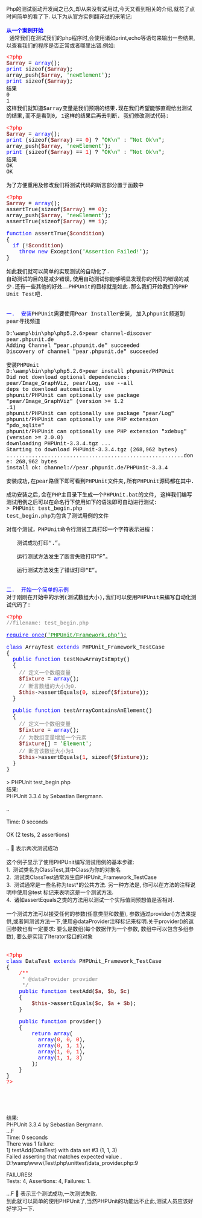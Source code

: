 <!--
author: admin
date: 2008-10-14
title: PHPUnit简单入门 
tags: phpunit,ttd,单元测试
category: PHP基础应用,暂未分类
status: publish
summary: Php的测试驱动开发闻之已久,却从来没有试用过,今天又看到相关的介绍,就花了点时间简单的看了下. 以下为从官方实例翻译过的来笔记:从一个案例开始&nbsp;&nbsp;通常我们在测试我们的php程序时,会使用诸如print,echo等语句来输出一些结果,以查看我们的程序是否正常或
-->

<p>Php的测试驱动开发闻之已久,却从来没有试用过,今天又看到相关的介绍,就花了点时间简单的看了下. 以下为从官方实例翻译过的来笔记:<br />
<br />
<span style="color: #0000ff"><strong>从一个案例开始</strong></span><br />
&nbsp;&nbsp;通常我们在测试我们的php程序时,会使用诸如print,echo等语句来输出一些结果,以查看我们的程序是否正常或者哪里出错.例如:</p>
<div class="Section0" style="layout-grid:  15.6pt none">
<p class="p0" style="margin-top: 0pt; margin-bottom: 0pt"><span style="font-family: 'Courier New'; color: rgb(255,0,0); font-size: 10.5pt; mso-spacerun: 'yes'">&lt;?php</span><span style="font-family: 'Courier New'; color: rgb(0,0,0); font-size: 10.5pt; mso-spacerun: 'yes'">&nbsp;&nbsp;&nbsp;</span><span style="font-family: 'Courier New'; font-size: 10.5pt; mso-spacerun: 'yes'"><o:p></o:p></span></p>
<p class="p0" style="margin-top: 0pt; margin-bottom: 0pt"><span style="font-family: 'Courier New'; color: rgb(102,0,0); font-size: 10.5pt; mso-spacerun: 'yes'">$array&nbsp;</span><span style="font-family: 'Courier New'; color: rgb(0,0,0); font-size: 10.5pt; mso-spacerun: 'yes'">=&nbsp;</span><span style="font-family: 'Courier New'; color: rgb(0,0,255); font-size: 10.5pt; mso-spacerun: 'yes'">array</span><span style="font-family: 'Courier New'; color: rgb(0,0,0); font-size: 10.5pt; mso-spacerun: 'yes'">();&nbsp;&nbsp;&nbsp;</span><span style="font-family: 'Courier New'; font-size: 10.5pt; mso-spacerun: 'yes'"><o:p></o:p></span></p>
<p class="p0" style="margin-top: 0pt; margin-bottom: 0pt"><span style="font-family: 'Courier New'; color: rgb(0,0,255); font-size: 10.5pt; mso-spacerun: 'yes'">print&nbsp;</span><span style="font-family: 'Courier New'; color: rgb(0,0,0); font-size: 10.5pt; mso-spacerun: 'yes'">sizeof(</span><span style="font-family: 'Courier New'; color: rgb(102,0,0); font-size: 10.5pt; mso-spacerun: 'yes'">$array</span><span style="font-family: 'Courier New'; color: rgb(0,0,0); font-size: 10.5pt; mso-spacerun: 'yes'">);&nbsp;&nbsp;&nbsp;</span><span style="font-family: 'Courier New'; font-size: 10.5pt; mso-spacerun: 'yes'"><o:p></o:p></span></p>
<p class="p0" style="margin-top: 0pt; margin-bottom: 0pt"><span style="font-family: 'Courier New'; color: rgb(0,0,0); font-size: 10.5pt; mso-spacerun: 'yes'">array_push(</span><span style="font-family: 'Courier New'; color: rgb(102,0,0); font-size: 10.5pt; mso-spacerun: 'yes'">$array</span><span style="font-family: 'Courier New'; color: rgb(0,0,0); font-size: 10.5pt; mso-spacerun: 'yes'">,&nbsp;</span><span style="font-family: 'Courier New'; color: rgb(0,130,0); font-size: 10.5pt; mso-spacerun: 'yes'">'newElement'</span><span style="font-family: 'Courier New'; color: rgb(0,0,0); font-size: 10.5pt; mso-spacerun: 'yes'">);&nbsp;&nbsp;&nbsp;</span><span style="font-family: 'Courier New'; font-size: 10.5pt; mso-spacerun: 'yes'"><o:p></o:p></span></p>
<p class="p0" style="margin-top: 0pt; margin-bottom: 0pt"><span style="font-family: 'Courier New'; color: rgb(0,0,255); font-size: 10.5pt; mso-spacerun: 'yes'">print&nbsp;</span><span style="font-family: 'Courier New'; color: rgb(0,0,0); font-size: 10.5pt; mso-spacerun: 'yes'">sizeof(</span><span style="font-family: 'Courier New'; color: rgb(102,0,0); font-size: 10.5pt; mso-spacerun: 'yes'">$array</span><span style="font-family: 'Courier New'; color: rgb(0,0,0); font-size: 10.5pt; mso-spacerun: 'yes'">);&nbsp;&nbsp;</span></p>
<p class="p0" style="margin-top: 0pt; margin-bottom: 0pt"><span style="font-family: 'Courier New'; color: rgb(0,0,0); font-size: 10.5pt; mso-spacerun: 'yes'">结果<br />
0<br />
1<br />
这样我们就知道$array变量是我们预期的结果.现在我们希望能够直观给出测试的结果,而不是看到0, 1这样的结果后再去判断. 我们修改测试代码:<br />
<br />
</span></p>
<p class="p0" style="margin-top: 0pt; margin-bottom: 0pt"><span style="font-family: 'Courier New'; color: rgb(0,0,0); font-size: 10.5pt; mso-spacerun: 'yes'"><o:p></o:p></span></p>
<p class="p0" style="margin-top: 0pt; margin-bottom: 0pt"><span style="font-family: 'Courier New'; color: rgb(255,0,0); font-size: 10.5pt; mso-spacerun: 'yes'">&lt;?php</span><span style="font-family: 'Courier New'; color: rgb(0,0,0); font-size: 10.5pt; mso-spacerun: 'yes'">&nbsp;&nbsp;&nbsp;</span><span style="font-family: 'Courier New'; font-size: 10.5pt; mso-spacerun: 'yes'"><o:p></o:p></span></p>
<p class="p0" style="margin-top: 0pt; margin-bottom: 0pt"><span style="font-family: 'Courier New'; color: rgb(102,0,0); font-size: 10.5pt; mso-spacerun: 'yes'">$array&nbsp;</span><span style="font-family: 'Courier New'; color: rgb(0,0,0); font-size: 10.5pt; mso-spacerun: 'yes'">=&nbsp;</span><span style="font-family: 'Courier New'; color: rgb(0,0,255); font-size: 10.5pt; mso-spacerun: 'yes'">array</span><span style="font-family: 'Courier New'; color: rgb(0,0,0); font-size: 10.5pt; mso-spacerun: 'yes'">();&nbsp;&nbsp;&nbsp;</span><span style="font-family: 'Courier New'; font-size: 10.5pt; mso-spacerun: 'yes'"><o:p></o:p></span></p>
<p class="p0" style="margin-top: 0pt; margin-bottom: 0pt"><span style="font-family: 'Courier New'; color: rgb(0,0,255); font-size: 10.5pt; mso-spacerun: 'yes'">print&nbsp;</span><span style="font-family: 'Courier New'; color: rgb(0,0,0); font-size: 10.5pt; mso-spacerun: 'yes'">(sizeof(</span><span style="font-family: 'Courier New'; color: rgb(102,0,0); font-size: 10.5pt; mso-spacerun: 'yes'">$array</span><span style="font-family: 'Courier New'; color: rgb(0,0,0); font-size: 10.5pt; mso-spacerun: 'yes'">)&nbsp;==&nbsp;</span><span style="font-family: 'Courier New'; color: rgb(255,0,0); font-size: 10.5pt; mso-spacerun: 'yes'">0</span><span style="font-family: 'Courier New'; color: rgb(0,0,0); font-size: 10.5pt; mso-spacerun: 'yes'">)&nbsp;?&nbsp;</span><span style="font-family: 'Courier New'; color: rgb(0,130,0); font-size: 10.5pt; mso-spacerun: 'yes'">&quot;OK\n&quot;&nbsp;</span><span style="font-family: 'Courier New'; color: rgb(0,0,0); font-size: 10.5pt; mso-spacerun: 'yes'">:&nbsp;</span><span style="font-family: 'Courier New'; color: rgb(0,130,0); font-size: 10.5pt; mso-spacerun: 'yes'">&quot;Not&nbsp;Ok\n&quot;</span><span style="font-family: 'Courier New'; color: rgb(0,0,0); font-size: 10.5pt; mso-spacerun: 'yes'">;&nbsp;&nbsp;&nbsp;</span><span style="font-family: 'Courier New'; font-size: 10.5pt; mso-spacerun: 'yes'"><o:p></o:p></span></p>
<p class="p0" style="margin-top: 0pt; margin-bottom: 0pt"><span style="font-family: 'Courier New'; color: rgb(0,0,0); font-size: 10.5pt; mso-spacerun: 'yes'">array_push(</span><span style="font-family: 'Courier New'; color: rgb(102,0,0); font-size: 10.5pt; mso-spacerun: 'yes'">$array</span><span style="font-family: 'Courier New'; color: rgb(0,0,0); font-size: 10.5pt; mso-spacerun: 'yes'">,&nbsp;</span><span style="font-family: 'Courier New'; color: rgb(0,130,0); font-size: 10.5pt; mso-spacerun: 'yes'">'newElement'</span><span style="font-family: 'Courier New'; color: rgb(0,0,0); font-size: 10.5pt; mso-spacerun: 'yes'">);&nbsp;&nbsp;&nbsp;</span><span style="font-family: 'Courier New'; font-size: 10.5pt; mso-spacerun: 'yes'"><o:p></o:p></span></p>
<p class="p0" style="margin-top: 0pt; margin-bottom: 0pt"><span style="font-family: 'Courier New'; color: rgb(0,0,255); font-size: 10.5pt; mso-spacerun: 'yes'">print&nbsp;</span><span style="font-family: 'Courier New'; color: rgb(0,0,0); font-size: 10.5pt; mso-spacerun: 'yes'">(sizeof(</span><span style="font-family: 'Courier New'; color: rgb(102,0,0); font-size: 10.5pt; mso-spacerun: 'yes'">$array</span><span style="font-family: 'Courier New'; color: rgb(0,0,0); font-size: 10.5pt; mso-spacerun: 'yes'">)&nbsp;==&nbsp;</span><span style="font-family: 'Courier New'; color: rgb(255,0,0); font-size: 10.5pt; mso-spacerun: 'yes'">1</span><span style="font-family: 'Courier New'; color: rgb(0,0,0); font-size: 10.5pt; mso-spacerun: 'yes'">)&nbsp;?&nbsp;</span><span style="font-family: 'Courier New'; color: rgb(0,130,0); font-size: 10.5pt; mso-spacerun: 'yes'">&quot;OK\n&quot;&nbsp;</span><span style="font-family: 'Courier New'; color: rgb(0,0,0); font-size: 10.5pt; mso-spacerun: 'yes'">:&nbsp;</span><span style="font-family: 'Courier New'; color: rgb(0,130,0); font-size: 10.5pt; mso-spacerun: 'yes'">&quot;Not&nbsp;Ok\n&quot;</span><span style="font-family: 'Courier New'; color: rgb(0,0,0); font-size: 10.5pt; mso-spacerun: 'yes'">;&nbsp;</span></p>
<p class="p0" style="margin-top: 0pt; margin-bottom: 0pt"><span style="font-family: 'Courier New'; color: rgb(0,0,0); font-size: 10.5pt; mso-spacerun: 'yes'">结果<br />
OK<br />
OK<br />
<br />
为了方便重用及修改我们将测试代码的断言部分置于函数中<br />
<br />
</span></p>
<p class="p0" style="margin-top: 0pt; margin-bottom: 0pt"><span style="font-family: 'Courier New'; color: rgb(0,0,0); font-size: 10.5pt; mso-spacerun: 'yes'"><o:p></o:p></span></p>
<p class="p0" style="margin-top: 0pt; margin-bottom: 0pt"><span style="font-family: 'Courier New'; color: rgb(255,0,0); font-size: 10.5pt; mso-spacerun: 'yes'">&lt;?php</span><span style="font-family: 'Courier New'; color: rgb(0,0,0); font-size: 10.5pt; mso-spacerun: 'yes'">&nbsp;&nbsp;&nbsp;</span><span style="font-family: 'Courier New'; font-size: 10.5pt; mso-spacerun: 'yes'"><o:p></o:p></span></p>
<p class="p0" style="margin-top: 0pt; margin-bottom: 0pt"><span style="font-family: 'Courier New'; color: rgb(102,0,0); font-size: 10.5pt; mso-spacerun: 'yes'">$array&nbsp;</span><span style="font-family: 'Courier New'; color: rgb(0,0,0); font-size: 10.5pt; mso-spacerun: 'yes'">=&nbsp;</span><span style="font-family: 'Courier New'; color: rgb(0,0,255); font-size: 10.5pt; mso-spacerun: 'yes'">array</span><span style="font-family: 'Courier New'; color: rgb(0,0,0); font-size: 10.5pt; mso-spacerun: 'yes'">();&nbsp;&nbsp;&nbsp;</span><span style="font-family: 'Courier New'; font-size: 10.5pt; mso-spacerun: 'yes'"><o:p></o:p></span></p>
<p class="p0" style="margin-top: 0pt; margin-bottom: 0pt"><span style="font-family: 'Courier New'; color: rgb(0,0,0); font-size: 10.5pt; mso-spacerun: 'yes'">assertTrue(sizeof(</span><span style="font-family: 'Courier New'; color: rgb(102,0,0); font-size: 10.5pt; mso-spacerun: 'yes'">$array</span><span style="font-family: 'Courier New'; color: rgb(0,0,0); font-size: 10.5pt; mso-spacerun: 'yes'">)&nbsp;==&nbsp;</span><span style="font-family: 'Courier New'; color: rgb(255,0,0); font-size: 10.5pt; mso-spacerun: 'yes'">0</span><span style="font-family: 'Courier New'; color: rgb(0,0,0); font-size: 10.5pt; mso-spacerun: 'yes'">);&nbsp;&nbsp;&nbsp;</span><span style="font-family: 'Courier New'; font-size: 10.5pt; mso-spacerun: 'yes'"><o:p></o:p></span></p>
<p class="p0" style="margin-top: 0pt; margin-bottom: 0pt"><span style="font-family: 'Courier New'; color: rgb(0,0,0); font-size: 10.5pt; mso-spacerun: 'yes'">array_push(</span><span style="font-family: 'Courier New'; color: rgb(102,0,0); font-size: 10.5pt; mso-spacerun: 'yes'">$array</span><span style="font-family: 'Courier New'; color: rgb(0,0,0); font-size: 10.5pt; mso-spacerun: 'yes'">,&nbsp;</span><span style="font-family: 'Courier New'; color: rgb(0,130,0); font-size: 10.5pt; mso-spacerun: 'yes'">'newElement'</span><span style="font-family: 'Courier New'; color: rgb(0,0,0); font-size: 10.5pt; mso-spacerun: 'yes'">);&nbsp;&nbsp;&nbsp;</span><span style="font-family: 'Courier New'; font-size: 10.5pt; mso-spacerun: 'yes'"><o:p></o:p></span></p>
<p class="p0" style="margin-top: 0pt; margin-bottom: 0pt"><span style="font-family: 'Courier New'; color: rgb(0,0,0); font-size: 10.5pt; mso-spacerun: 'yes'">assertTrue(sizeof(</span><span style="font-family: 'Courier New'; color: rgb(102,0,0); font-size: 10.5pt; mso-spacerun: 'yes'">$array</span><span style="font-family: 'Courier New'; color: rgb(0,0,0); font-size: 10.5pt; mso-spacerun: 'yes'">)&nbsp;==&nbsp;</span><span style="font-family: 'Courier New'; color: rgb(255,0,0); font-size: 10.5pt; mso-spacerun: 'yes'">1</span><span style="font-family: 'Courier New'; color: rgb(0,0,0); font-size: 10.5pt; mso-spacerun: 'yes'">);&nbsp;&nbsp;&nbsp;</span><span style="font-family: 'Courier New'; font-size: 10.5pt; mso-spacerun: 'yes'"><o:p></o:p></span></p>
<p class="p0" style="margin-top: 0pt; margin-bottom: 0pt"><span style="font-family: 'Courier New'; color: rgb(0,0,0); font-size: 10.5pt; mso-spacerun: 'yes'">&nbsp;&nbsp;</span><span style="font-family: 'Courier New'; font-size: 10.5pt; mso-spacerun: 'yes'"><o:p></o:p></span></p>
<p class="p0" style="margin-top: 0pt; margin-bottom: 0pt"><span style="font-family: 'Courier New'; color: rgb(0,0,255); font-size: 10.5pt; mso-spacerun: 'yes'">function&nbsp;</span><span style="font-family: 'Courier New'; color: rgb(0,0,0); font-size: 10.5pt; mso-spacerun: 'yes'">assertTrue(</span><span style="font-family: 'Courier New'; color: rgb(102,0,0); font-size: 10.5pt; mso-spacerun: 'yes'">$condition</span><span style="font-family: 'Courier New'; color: rgb(0,0,0); font-size: 10.5pt; mso-spacerun: 'yes'">)&nbsp;&nbsp;&nbsp;</span><span style="font-family: 'Courier New'; font-size: 10.5pt; mso-spacerun: 'yes'"><o:p></o:p></span></p>
<p class="p0" style="margin-top: 0pt; margin-bottom: 0pt"><span style="font-family: 'Courier New'; color: rgb(0,0,0); font-size: 10.5pt; mso-spacerun: 'yes'">{&nbsp;&nbsp;&nbsp;</span><span style="font-family: 'Courier New'; font-size: 10.5pt; mso-spacerun: 'yes'"><o:p></o:p></span></p>
<p class="p0" style="margin-top: 0pt; margin-bottom: 0pt"><span style="font-family: 'Courier New'; color: rgb(0,0,0); font-size: 10.5pt; mso-spacerun: 'yes'">&nbsp;&nbsp;</span><span style="font-family: 'Courier New'; color: rgb(0,0,255); font-size: 10.5pt; mso-spacerun: 'yes'">if&nbsp;</span><span style="font-family: 'Courier New'; color: rgb(0,0,0); font-size: 10.5pt; mso-spacerun: 'yes'">(!</span><span style="font-family: 'Courier New'; color: rgb(102,0,0); font-size: 10.5pt; mso-spacerun: 'yes'">$condition</span><span style="font-family: 'Courier New'; color: rgb(0,0,0); font-size: 10.5pt; mso-spacerun: 'yes'">)&nbsp;&nbsp;&nbsp;</span><span style="font-family: 'Courier New'; font-size: 10.5pt; mso-spacerun: 'yes'"><o:p></o:p></span></p>
<p class="p0" style="margin-top: 0pt; margin-bottom: 0pt"><span style="font-family: 'Courier New'; color: rgb(0,0,0); font-size: 10.5pt; mso-spacerun: 'yes'">&nbsp;&nbsp;&nbsp;&nbsp;</span><span style="font-family: 'Courier New'; color: rgb(0,0,255); font-size: 10.5pt; mso-spacerun: 'yes'">throw&nbsp;new&nbsp;</span><span style="font-family: 'Courier New'; color: rgb(0,0,0); font-size: 10.5pt; mso-spacerun: 'yes'">Exception(</span><span style="font-family: 'Courier New'; color: rgb(0,130,0); font-size: 10.5pt; mso-spacerun: 'yes'">'Assertion&nbsp;Failed!'</span><span style="font-family: 'Courier New'; color: rgb(0,0,0); font-size: 10.5pt; mso-spacerun: 'yes'">);&nbsp;&nbsp;&nbsp;</span><span style="font-family: 'Courier New'; font-size: 10.5pt; mso-spacerun: 'yes'"><o:p></o:p></span></p>
<p class="p0" style="margin-top: 0pt; margin-bottom: 0pt"><span style="font-family: 'Courier New'; color: rgb(0,0,0); font-size: 10.5pt; mso-spacerun: 'yes'">}&nbsp;&nbsp;</span></p>
<p class="p0" style="margin-top: 0pt; margin-bottom: 0pt">&nbsp;</p>
<p class="p0" style="margin-top: 0pt; margin-bottom: 0pt"><span style="font-family: 'Courier New'; color: rgb(0,0,0); font-size: 10.5pt; mso-spacerun: 'yes'">如此我们就可以简单的实现测试的自动化了.<br />
自动测试的目的是减少错误,使用自动测试你能够明显发现你的代码的错误的减少.还有一些其他的好处&hellip;&hellip;PHPUnit的目标就是如此.那么我们开始我们的PHP Unit Test吧.<br />
<br />
<br />
<span style="color: #0000ff">一.&nbsp;&nbsp;安装</span>PHPUnit需要使用Pear Installer安装, 加入phpunit频道到pear寻找频道<br />
<br />
D:\wamp\bin\php\php5.2.6&gt;pear channel-discover pear.phpunit.de<br />
Adding Channel &quot;pear.phpunit.de&quot; succeeded<br />
Discovery of channel &quot;pear.phpunit.de&quot; succeeded<br />
<br />
安装PHPUnit<br />
D:\wamp\bin\php\php5.2.6&gt;pear install phpunit/PHPUnit<br />
Did not download optional dependencies: pear/Image_GraphViz, pear/Log, use --all<br />
deps to download automatically<br />
phpunit/PHPUnit can optionally use package &quot;pear/Image_GraphViz&quot; (version &gt;= 1.2<br />
.1)<br />
phpunit/PHPUnit can optionally use package &quot;pear/Log&quot;<br />
phpunit/PHPUnit can optionally use PHP extension &quot;pdo_sqlite&quot;<br />
phpunit/PHPUnit can optionally use PHP extension &quot;xdebug&quot; (version &gt;= 2.0.0)<br />
downloading PHPUnit-3.3.4.tgz ...<br />
Starting to download PHPUnit-3.3.4.tgz (268,962 bytes)<br />
........................................................done: 268,962 bytes<br />
install ok: channel://pear.phpunit.de/PHPUnit-3.3.4<br />
<br />
安装成功,在pear路径下即可看到PHPUnit文件夹,所有PHPUnit源码都在其中.<br />
<br />
成功安装之后,会在PHP主目录下生成一个PHPUnit.bat的文件, 这样我们编写测试用例之后可以在命名行下使用如下的语法即可自动进行测试:<br />
&gt; PHPUnit test_begin.php<br />
test_begin.php为包含了测试用例的文件<br />
<br />
对每个测试，PHPUnit命令行测试工具打印一个字符表示进程：<br />
<br />
　　测试成功打印&ldquo;.&rdquo;。<br />
<br />
　　运行测试方法发生了断言失败打印&ldquo;F&rdquo;。<br />
<br />
　　运行测试方法发生了错误打印&ldquo;E&rdquo;。<br />
<br />
<br />
<span style="color: #0000ff">二.&nbsp;&nbsp;开始一个简单的示例</span><br />
对于刚刚在开始中的示例(测试数组大小),我们可以使用PHPUnit来编写自动化测试代码了:<br />
<br />
</span></p>
<p class="p0" style="margin-top: 0pt; margin-bottom: 0pt"><span style="font-family: 'Courier New'; color: rgb(0,0,0); font-size: 10.5pt; mso-spacerun: 'yes'"><o:p></o:p></span></p>
<p class="p0" style="margin-top: 0pt; margin-bottom: 0pt"><span style="font-family: 'Courier New'; color: rgb(255,0,0); font-size: 10.5pt; mso-spacerun: 'yes'">&lt;?php</span><span style="font-family: 'Courier New'; color: rgb(0,0,0); font-size: 10.5pt; mso-spacerun: 'yes'">&nbsp;&nbsp;&nbsp;</span><span style="font-family: 'Courier New'; font-size: 10.5pt; mso-spacerun: 'yes'"><o:p></o:p></span></p>
<p class="p0" style="margin-top: 0pt; margin-bottom: 0pt"><span style="font-family: 'Courier New'; color: rgb(128,128,128); font-size: 10.5pt; mso-spacerun: 'yes'">//filename:&nbsp;test_begin.php&nbsp;&nbsp;&nbsp;</span><span style="font-family: 'Courier New'; font-size: 10.5pt; mso-spacerun: 'yes'"><o:p></o:p></span></p>
<p class="p0" style="margin-top: 0pt; margin-bottom: 0pt"><span style="font-family: 'Courier New'; color: rgb(0,0,0); font-size: 10.5pt; mso-spacerun: 'yes'">&nbsp;&nbsp;</span><span style="font-family: 'Courier New'; font-size: 10.5pt; mso-spacerun: 'yes'"><o:p></o:p></span></p>
<p class="p0" style="margin-top: 0pt; margin-bottom: 0pt"><span style="font-family: 'Courier New'; color: rgb(0,0,255); font-size: 10.5pt; text-decoration: underline; mso-spacerun: 'yes'">require_once</span><span style="font-family: 'Courier New'; color: rgb(0,0,0); font-size: 10.5pt; text-decoration: underline; mso-spacerun: 'yes'">(</span><span style="font-family: 'Courier New'; color: rgb(0,130,0); font-size: 10.5pt; text-decoration: underline; mso-spacerun: 'yes'">'PHPUnit/Framework.php'</span><span style="font-family: 'Courier New'; color: rgb(0,0,0); font-size: 10.5pt; text-decoration: underline; mso-spacerun: 'yes'">);</span><span style="font-family: 'Courier New'; color: rgb(0,0,0); font-size: 10.5pt; mso-spacerun: 'yes'">&nbsp;&nbsp;&nbsp;</span><span style="font-family: 'Courier New'; font-size: 10.5pt; mso-spacerun: 'yes'"><o:p></o:p></span></p>
<p class="p0" style="margin-top: 0pt; margin-bottom: 0pt"><span style="font-family: 'Courier New'; color: rgb(0,0,0); font-size: 10.5pt; mso-spacerun: 'yes'">&nbsp;&nbsp;</span><span style="font-family: 'Courier New'; font-size: 10.5pt; mso-spacerun: 'yes'"><o:p></o:p></span></p>
<p class="p0" style="margin-top: 0pt; margin-bottom: 0pt"><span style="font-family: 'Courier New'; color: rgb(0,0,255); font-size: 10.5pt; mso-spacerun: 'yes'">class&nbsp;</span><span style="font-family: 'Courier New'; color: rgb(0,0,0); font-size: 10.5pt; mso-spacerun: 'yes'">ArrayTest&nbsp;</span><span style="font-family: 'Courier New'; color: rgb(0,0,255); font-size: 10.5pt; mso-spacerun: 'yes'">extends&nbsp;</span><span style="font-family: 'Courier New'; color: rgb(0,0,0); font-size: 10.5pt; mso-spacerun: 'yes'">PHPUnit_Framework_TestCase&nbsp;&nbsp;&nbsp;</span><span style="font-family: 'Courier New'; font-size: 10.5pt; mso-spacerun: 'yes'"><o:p></o:p></span></p>
<p class="p0" style="margin-top: 0pt; margin-bottom: 0pt"><span style="font-family: 'Courier New'; color: rgb(0,0,0); font-size: 10.5pt; mso-spacerun: 'yes'">{&nbsp;&nbsp;&nbsp;&nbsp;&nbsp;&nbsp;&nbsp;</span><span style="font-family: 'Courier New'; font-size: 10.5pt; mso-spacerun: 'yes'"><o:p></o:p></span></p>
<p class="p0" style="margin-top: 0pt; margin-bottom: 0pt"><span style="font-family: 'Courier New'; color: rgb(0,0,0); font-size: 10.5pt; mso-spacerun: 'yes'">&nbsp;&nbsp;</span><span style="font-family: 'Courier New'; color: rgb(0,0,255); font-size: 10.5pt; mso-spacerun: 'yes'">public&nbsp;function&nbsp;</span><span style="font-family: 'Courier New'; color: rgb(0,0,0); font-size: 10.5pt; mso-spacerun: 'yes'">testNewArrayIsEmpty()&nbsp;&nbsp;&nbsp;&nbsp;&nbsp;&nbsp;&nbsp;</span><span style="font-family: 'Courier New'; font-size: 10.5pt; mso-spacerun: 'yes'"><o:p></o:p></span></p>
<p class="p0" style="margin-top: 0pt; margin-bottom: 0pt"><span style="font-family: 'Courier New'; color: rgb(0,0,0); font-size: 10.5pt; mso-spacerun: 'yes'">&nbsp;&nbsp;{&nbsp;&nbsp;&nbsp;&nbsp;&nbsp;&nbsp;&nbsp;&nbsp;&nbsp;&nbsp;&nbsp;</span><span style="font-family: 'Courier New'; font-size: 10.5pt; mso-spacerun: 'yes'"><o:p></o:p></span></p>
<p class="p0" style="margin-top: 0pt; margin-bottom: 0pt"><span style="font-family: 'Courier New'; color: rgb(0,0,0); font-size: 10.5pt; mso-spacerun: 'yes'">&nbsp;&nbsp;&nbsp;&nbsp;</span><span style="font-family: 'Courier New'; color: rgb(128,128,128); font-size: 10.5pt; mso-spacerun: 'yes'">//&nbsp;定义一个数组变量&nbsp;&nbsp;&nbsp;&nbsp;&nbsp;&nbsp;&nbsp;&nbsp;&nbsp;&nbsp;&nbsp;</span><span style="font-family: 'Courier New'; font-size: 10.5pt; mso-spacerun: 'yes'"><o:p></o:p></span></p>
<p class="p0" style="margin-top: 0pt; margin-bottom: 0pt"><span style="font-family: 'Courier New'; color: rgb(0,0,0); font-size: 10.5pt; mso-spacerun: 'yes'">&nbsp;&nbsp;&nbsp;&nbsp;</span><span style="font-family: 'Courier New'; color: rgb(102,0,0); font-size: 10.5pt; mso-spacerun: 'yes'">$fixture&nbsp;</span><span style="font-family: 'Courier New'; color: rgb(0,0,0); font-size: 10.5pt; mso-spacerun: 'yes'">=&nbsp;</span><span style="font-family: 'Courier New'; color: rgb(0,0,255); font-size: 10.5pt; mso-spacerun: 'yes'">array</span><span style="font-family: 'Courier New'; color: rgb(0,0,0); font-size: 10.5pt; mso-spacerun: 'yes'">();&nbsp;&nbsp;&nbsp;&nbsp;&nbsp;&nbsp;&nbsp;&nbsp;&nbsp;&nbsp;&nbsp;&nbsp;</span><span style="font-family: 'Courier New'; font-size: 10.5pt; mso-spacerun: 'yes'"><o:p></o:p></span></p>
<p class="p0" style="margin-top: 0pt; margin-bottom: 0pt"><span style="font-family: 'Courier New'; color: rgb(0,0,0); font-size: 10.5pt; mso-spacerun: 'yes'">&nbsp;&nbsp;&nbsp;&nbsp;</span><span style="font-family: 'Courier New'; color: rgb(128,128,128); font-size: 10.5pt; mso-spacerun: 'yes'">//&nbsp;断言数组的大小为0.&nbsp;&nbsp;&nbsp;&nbsp;&nbsp;&nbsp;&nbsp;&nbsp;&nbsp;&nbsp;&nbsp;</span><span style="font-family: 'Courier New'; font-size: 10.5pt; mso-spacerun: 'yes'"><o:p></o:p></span></p>
<p class="p0" style="margin-top: 0pt; margin-bottom: 0pt"><span style="font-family: 'Courier New'; color: rgb(0,0,0); font-size: 10.5pt; mso-spacerun: 'yes'">&nbsp;&nbsp;&nbsp;&nbsp;</span><span style="font-family: 'Courier New'; color: rgb(102,0,0); font-size: 10.5pt; mso-spacerun: 'yes'">$this</span><span style="font-family: 'Courier New'; color: rgb(0,0,0); font-size: 10.5pt; mso-spacerun: 'yes'">-&gt;assertEquals(</span><span style="font-family: 'Courier New'; color: rgb(255,0,0); font-size: 10.5pt; mso-spacerun: 'yes'">0</span><span style="font-family: 'Courier New'; color: rgb(0,0,0); font-size: 10.5pt; mso-spacerun: 'yes'">,&nbsp;sizeof(</span><span style="font-family: 'Courier New'; color: rgb(102,0,0); font-size: 10.5pt; mso-spacerun: 'yes'">$fixture</span><span style="font-family: 'Courier New'; color: rgb(0,0,0); font-size: 10.5pt; mso-spacerun: 'yes'">));&nbsp;&nbsp;&nbsp;&nbsp;&nbsp;&nbsp;&nbsp;</span><span style="font-family: 'Courier New'; font-size: 10.5pt; mso-spacerun: 'yes'"><o:p></o:p></span></p>
<p class="p0" style="margin-top: 0pt; margin-bottom: 0pt"><span style="font-family: 'Courier New'; color: rgb(0,0,0); font-size: 10.5pt; mso-spacerun: 'yes'">&nbsp;&nbsp;}&nbsp;&nbsp;&nbsp;&nbsp;&nbsp;&nbsp;&nbsp;&nbsp;</span><span style="font-family: 'Courier New'; font-size: 10.5pt; mso-spacerun: 'yes'"><o:p></o:p></span></p>
<p class="p0" style="margin-top: 0pt; margin-bottom: 0pt"><span style="font-family: 'Courier New'; color: rgb(0,0,0); font-size: 10.5pt; mso-spacerun: 'yes'">&nbsp;&nbsp;&nbsp;&nbsp;&nbsp;</span><span style="font-family: 'Courier New'; font-size: 10.5pt; mso-spacerun: 'yes'"><o:p></o:p></span></p>
<p class="p0" style="margin-top: 0pt; margin-bottom: 0pt"><span style="font-family: 'Courier New'; color: rgb(0,0,0); font-size: 10.5pt; mso-spacerun: 'yes'">&nbsp;&nbsp;</span><span style="font-family: 'Courier New'; color: rgb(0,0,255); font-size: 10.5pt; mso-spacerun: 'yes'">public&nbsp;function&nbsp;</span><span style="font-family: 'Courier New'; color: rgb(0,0,0); font-size: 10.5pt; mso-spacerun: 'yes'">testArrayContainsAnElement()&nbsp;&nbsp;&nbsp;&nbsp;&nbsp;&nbsp;&nbsp;</span><span style="font-family: 'Courier New'; font-size: 10.5pt; mso-spacerun: 'yes'"><o:p></o:p></span></p>
<p class="p0" style="margin-top: 0pt; margin-bottom: 0pt"><span style="font-family: 'Courier New'; color: rgb(0,0,0); font-size: 10.5pt; mso-spacerun: 'yes'">&nbsp;&nbsp;{&nbsp;&nbsp;&nbsp;&nbsp;&nbsp;&nbsp;&nbsp;&nbsp;&nbsp;&nbsp;&nbsp;</span><span style="font-family: 'Courier New'; font-size: 10.5pt; mso-spacerun: 'yes'"><o:p></o:p></span></p>
<p class="p0" style="margin-top: 0pt; margin-bottom: 0pt"><span style="font-family: 'Courier New'; color: rgb(0,0,0); font-size: 10.5pt; mso-spacerun: 'yes'">&nbsp;&nbsp;&nbsp;&nbsp;</span><span style="font-family: 'Courier New'; color: rgb(128,128,128); font-size: 10.5pt; mso-spacerun: 'yes'">//&nbsp;定义一个数组变量&nbsp;&nbsp;&nbsp;&nbsp;&nbsp;&nbsp;&nbsp;&nbsp;&nbsp;&nbsp;&nbsp;</span><span style="font-family: 'Courier New'; font-size: 10.5pt; mso-spacerun: 'yes'"><o:p></o:p></span></p>
<p class="p0" style="margin-top: 0pt; margin-bottom: 0pt"><span style="font-family: 'Courier New'; color: rgb(0,0,0); font-size: 10.5pt; mso-spacerun: 'yes'">&nbsp;&nbsp;&nbsp;&nbsp;</span><span style="font-family: 'Courier New'; color: rgb(102,0,0); font-size: 10.5pt; mso-spacerun: 'yes'">$fixture&nbsp;</span><span style="font-family: 'Courier New'; color: rgb(0,0,0); font-size: 10.5pt; mso-spacerun: 'yes'">=&nbsp;</span><span style="font-family: 'Courier New'; color: rgb(0,0,255); font-size: 10.5pt; mso-spacerun: 'yes'">array</span><span style="font-family: 'Courier New'; color: rgb(0,0,0); font-size: 10.5pt; mso-spacerun: 'yes'">();&nbsp;&nbsp;&nbsp;&nbsp;&nbsp;&nbsp;&nbsp;&nbsp;&nbsp;&nbsp;&nbsp;&nbsp;</span><span style="font-family: 'Courier New'; font-size: 10.5pt; mso-spacerun: 'yes'"><o:p></o:p></span></p>
<p class="p0" style="margin-top: 0pt; margin-bottom: 0pt"><span style="font-family: 'Courier New'; color: rgb(0,0,0); font-size: 10.5pt; mso-spacerun: 'yes'">&nbsp;&nbsp;&nbsp;&nbsp;</span><span style="font-family: 'Courier New'; color: rgb(128,128,128); font-size: 10.5pt; mso-spacerun: 'yes'">//&nbsp;为数组变量增加一个元素&nbsp;&nbsp;&nbsp;&nbsp;&nbsp;&nbsp;&nbsp;&nbsp;&nbsp;&nbsp;&nbsp;</span><span style="font-family: 'Courier New'; font-size: 10.5pt; mso-spacerun: 'yes'"><o:p></o:p></span></p>
<p class="p0" style="margin-top: 0pt; margin-bottom: 0pt"><span style="font-family: 'Courier New'; color: rgb(0,0,0); font-size: 10.5pt; mso-spacerun: 'yes'">&nbsp;&nbsp;&nbsp;&nbsp;</span><span style="font-family: 'Courier New'; color: rgb(102,0,0); font-size: 10.5pt; mso-spacerun: 'yes'">$fixture</span><span style="font-family: 'Courier New'; color: rgb(0,0,0); font-size: 10.5pt; mso-spacerun: 'yes'">[]&nbsp;=&nbsp;</span><span style="font-family: 'Courier New'; color: rgb(0,130,0); font-size: 10.5pt; mso-spacerun: 'yes'">'Element'</span><span style="font-family: 'Courier New'; color: rgb(0,0,0); font-size: 10.5pt; mso-spacerun: 'yes'">;&nbsp;&nbsp;&nbsp;&nbsp;&nbsp;&nbsp;&nbsp;&nbsp;&nbsp;&nbsp;&nbsp;&nbsp;</span><span style="font-family: 'Courier New'; font-size: 10.5pt; mso-spacerun: 'yes'"><o:p></o:p></span></p>
<p class="p0" style="margin-top: 0pt; margin-bottom: 0pt"><span style="font-family: 'Courier New'; color: rgb(0,0,0); font-size: 10.5pt; mso-spacerun: 'yes'">&nbsp;&nbsp;&nbsp;&nbsp;</span><span style="font-family: 'Courier New'; color: rgb(128,128,128); font-size: 10.5pt; mso-spacerun: 'yes'">//&nbsp;断言该数组大小为1&nbsp;&nbsp;&nbsp;&nbsp;&nbsp;&nbsp;&nbsp;&nbsp;&nbsp;&nbsp;&nbsp;</span><span style="font-family: 'Courier New'; font-size: 10.5pt; mso-spacerun: 'yes'"><o:p></o:p></span></p>
<p class="p0" style="margin-top: 0pt; margin-bottom: 0pt"><span style="font-family: 'Courier New'; color: rgb(0,0,0); font-size: 10.5pt; mso-spacerun: 'yes'">&nbsp;&nbsp;&nbsp;&nbsp;</span><span style="font-family: 'Courier New'; color: rgb(102,0,0); font-size: 10.5pt; mso-spacerun: 'yes'">$this</span><span style="font-family: 'Courier New'; color: rgb(0,0,0); font-size: 10.5pt; mso-spacerun: 'yes'">-&gt;assertEquals(</span><span style="font-family: 'Courier New'; color: rgb(255,0,0); font-size: 10.5pt; mso-spacerun: 'yes'">1</span><span style="font-family: 'Courier New'; color: rgb(0,0,0); font-size: 10.5pt; mso-spacerun: 'yes'">,&nbsp;sizeof(</span><span style="font-family: 'Courier New'; color: rgb(102,0,0); font-size: 10.5pt; mso-spacerun: 'yes'">$fixture</span><span style="font-family: 'Courier New'; color: rgb(0,0,0); font-size: 10.5pt; mso-spacerun: 'yes'">));&nbsp;&nbsp;&nbsp;&nbsp;&nbsp;&nbsp;&nbsp;</span><span style="font-family: 'Courier New'; font-size: 10.5pt; mso-spacerun: 'yes'"><o:p></o:p></span></p>
<p class="p0" style="margin-top: 0pt; margin-bottom: 0pt"><span style="font-family: 'Courier New'; color: rgb(0,0,0); font-size: 10.5pt; mso-spacerun: 'yes'">&nbsp;&nbsp;}&nbsp;&nbsp;&nbsp;</span><span style="font-family: 'Courier New'; font-size: 10.5pt; mso-spacerun: 'yes'"><o:p></o:p></span></p>
<p class="p0" style="margin-top: 0pt; margin-bottom: 0pt"><span style="font-family: 'Courier New'; color: rgb(0,0,0); font-size: 10.5pt; mso-spacerun: 'yes'">}&nbsp;&nbsp;</span><span style="font-family: 'Courier New'; font-size: 10.5pt; mso-spacerun: 'yes'"><o:p></o:p></span></p>
<p class="p0" style="margin-top: 0pt; margin-bottom: 0pt"><span style="font-family: 'Courier New'; color: rgb(0,0,0); font-size: 10.5pt; mso-spacerun: 'yes'"><o:p></o:p></span></p>
<p class="p0" style="margin-top: 0pt; margin-bottom: 0pt">&nbsp;</p>
<p class="p0" style="margin-top: 0pt; margin-bottom: 0pt"><span style="font-family: 'Courier New'; font-size: 10.5pt; mso-spacerun: 'yes'"><o:p></o:p></span></p>
<p class="p0" style="margin-top: 0pt; margin-bottom: 0pt"><span style="font-family: 'Courier New'; color: rgb(0,0,0); font-size: 10.5pt; mso-spacerun: 'yes'"><o:p></o:p></span></p>
<!--EndFragment-->&gt; PHPUnit test_begin.php <br />
结果:<br />
PHPUnit 3.3.4 by Sebastian Bergmann.<br />
<br />
..<br />
<br />
Time: 0 seconds<br />
<br />
OK (2 tests, 2 assertions)<br />
<br />
..  表示两次测试成功<br />
<br />
这个例子显示了使用PHPUnit编写测试用例的基本步骤:<br />
1.&nbsp;&nbsp;测试类名为ClassTest,其中Class为你的对象名<br />
2.&nbsp;&nbsp;测试类ClassTest通常派生自PHPUnit_Framework_TestCase<br />
3.&nbsp;&nbsp;测试通常是一些名称为test*的公共方法. 另一种方法是, 你可以在方法的注释说明中使用@test 标记来表明这是一个测试方法.<br />
4.&nbsp;&nbsp;诸如assertEquals之类的方法用以测试一个实际值同预想值是否相对.<br />
<br />
一个测试方法可以接受任何的参数(任意类型和数量), 参数通过provider()方法来提供,或者同测试方法一下,使用@dataProvider注释标记来标明.关于provider()的返回参数也有一定要求: 要么是数组(每个数据作为一个参数, 数组中可以包含多组参数), 要么是实现了Iterator接口的对象<br />
<br />
<span style="font-family: 'Courier New'; color: rgb(255,0,0); font-size: 10.5pt; mso-spacerun: 'yes'">&nbsp;
<p class="p0" style="margin-top: 0pt; margin-bottom: 0pt"><span style="font-family: 'Courier New'; color: rgb(255,0,0); font-size: 10.5pt; mso-spacerun: 'yes'">&lt;?php</span><span style="font-family: 'Courier New'; color: rgb(0,0,0); font-size: 10.5pt; mso-spacerun: 'yes'">&nbsp;&nbsp;&nbsp;</span><span style="font-family: 'Courier New'; font-size: 10.5pt; mso-spacerun: 'yes'"><o:p></o:p></span></p>
<p class="p0" style="margin-top: 0pt; margin-bottom: 0pt"><span style="font-family: 'Courier New'; color: rgb(0,0,255); font-size: 10.5pt; mso-spacerun: 'yes'">class&nbsp;</span><span style="font-family: 'Courier New'; color: rgb(0,0,0); font-size: 10.5pt; mso-spacerun: 'yes'">DataTest&nbsp;</span><span style="font-family: 'Courier New'; color: rgb(0,0,255); font-size: 10.5pt; mso-spacerun: 'yes'">extends&nbsp;</span><span style="font-family: 'Courier New'; color: rgb(0,0,0); font-size: 10.5pt; mso-spacerun: 'yes'">PHPUnit_Framework_TestCase&nbsp;&nbsp;&nbsp;</span><span style="font-family: 'Courier New'; font-size: 10.5pt; mso-spacerun: 'yes'"><o:p></o:p></span></p>
<p class="p0" style="margin-top: 0pt; margin-bottom: 0pt"><span style="font-family: 'Courier New'; color: rgb(0,0,0); font-size: 10.5pt; mso-spacerun: 'yes'">{&nbsp;&nbsp;&nbsp;</span><span style="font-family: 'Courier New'; font-size: 10.5pt; mso-spacerun: 'yes'"><o:p></o:p></span></p>
<p class="p0" style="margin-top: 0pt; margin-bottom: 0pt"><span style="font-family: 'Courier New'; color: rgb(0,0,0); font-size: 10.5pt; mso-spacerun: 'yes'">&nbsp;&nbsp;&nbsp;&nbsp;</span><span style="font-family: 'Courier New'; font-size: 10.5pt; mso-spacerun: 'yes'">/**&nbsp;&nbsp;</span><span style="font-family: 'Courier New'; font-size: 10.5pt; mso-spacerun: 'yes'"><o:p></o:p></span></p>
<p class="p0" style="margin-top: 0pt; margin-bottom: 0pt"><span style="font-family: 'Courier New'; color: rgb(128,128,128); font-size: 10.5pt; mso-spacerun: 'yes'">&nbsp;&nbsp;&nbsp;&nbsp;&nbsp;*&nbsp;@dataProvider&nbsp;provider&nbsp;&nbsp;</span><span style="font-family: 'Courier New'; font-size: 10.5pt; mso-spacerun: 'yes'"><o:p></o:p></span></p>
<p class="p0" style="margin-top: 0pt; margin-bottom: 0pt"><span style="font-family: 'Courier New'; color: rgb(128,128,128); font-size: 10.5pt; mso-spacerun: 'yes'">&nbsp;&nbsp;&nbsp;&nbsp;&nbsp;*/</span><span style="font-family: 'Courier New'; color: rgb(0,0,0); font-size: 10.5pt; mso-spacerun: 'yes'">&nbsp;&nbsp;</span><span style="font-family: 'Courier New'; font-size: 10.5pt; mso-spacerun: 'yes'"><o:p></o:p></span></p>
<p class="p0" style="margin-top: 0pt; margin-bottom: 0pt"><span style="font-family: 'Courier New'; color: rgb(0,0,0); font-size: 10.5pt; mso-spacerun: 'yes'">&nbsp;&nbsp;&nbsp;&nbsp;</span><span style="font-family: 'Courier New'; color: rgb(0,0,255); font-size: 10.5pt; mso-spacerun: 'yes'">public&nbsp;function&nbsp;</span><span style="font-family: 'Courier New'; color: rgb(0,0,0); font-size: 10.5pt; mso-spacerun: 'yes'">testAdd(</span><span style="font-family: 'Courier New'; color: rgb(102,0,0); font-size: 10.5pt; mso-spacerun: 'yes'">$a</span><span style="font-family: 'Courier New'; color: rgb(0,0,0); font-size: 10.5pt; mso-spacerun: 'yes'">,&nbsp;</span><span style="font-family: 'Courier New'; color: rgb(102,0,0); font-size: 10.5pt; mso-spacerun: 'yes'">$b</span><span style="font-family: 'Courier New'; color: rgb(0,0,0); font-size: 10.5pt; mso-spacerun: 'yes'">,&nbsp;</span><span style="font-family: 'Courier New'; color: rgb(102,0,0); font-size: 10.5pt; mso-spacerun: 'yes'">$c</span><span style="font-family: 'Courier New'; color: rgb(0,0,0); font-size: 10.5pt; mso-spacerun: 'yes'">)&nbsp;&nbsp;&nbsp;</span><span style="font-family: 'Courier New'; font-size: 10.5pt; mso-spacerun: 'yes'"><o:p></o:p></span></p>
<p class="p0" style="margin-top: 0pt; margin-bottom: 0pt"><span style="font-family: 'Courier New'; color: rgb(0,0,0); font-size: 10.5pt; mso-spacerun: 'yes'">&nbsp;&nbsp;&nbsp;&nbsp;{&nbsp;&nbsp;&nbsp;</span><span style="font-family: 'Courier New'; font-size: 10.5pt; mso-spacerun: 'yes'"><o:p></o:p></span></p>
<p class="p0" style="margin-top: 0pt; margin-bottom: 0pt"><span style="font-family: 'Courier New'; color: rgb(0,0,0); font-size: 10.5pt; mso-spacerun: 'yes'">&nbsp;&nbsp;&nbsp;&nbsp;&nbsp;&nbsp;&nbsp;&nbsp;</span><span style="font-family: 'Courier New'; color: rgb(102,0,0); font-size: 10.5pt; mso-spacerun: 'yes'">$this</span><span style="font-family: 'Courier New'; color: rgb(0,0,0); font-size: 10.5pt; mso-spacerun: 'yes'">-&gt;assertEquals(</span><span style="font-family: 'Courier New'; color: rgb(102,0,0); font-size: 10.5pt; mso-spacerun: 'yes'">$c</span><span style="font-family: 'Courier New'; color: rgb(0,0,0); font-size: 10.5pt; mso-spacerun: 'yes'">,&nbsp;</span><span style="font-family: 'Courier New'; color: rgb(102,0,0); font-size: 10.5pt; mso-spacerun: 'yes'">$a&nbsp;</span><span style="font-family: 'Courier New'; color: rgb(0,0,0); font-size: 10.5pt; mso-spacerun: 'yes'">+&nbsp;</span><span style="font-family: 'Courier New'; color: rgb(102,0,0); font-size: 10.5pt; mso-spacerun: 'yes'">$b</span><span style="font-family: 'Courier New'; color: rgb(0,0,0); font-size: 10.5pt; mso-spacerun: 'yes'">);&nbsp;&nbsp;&nbsp;</span><span style="font-family: 'Courier New'; font-size: 10.5pt; mso-spacerun: 'yes'"><o:p></o:p></span></p>
<p class="p0" style="margin-top: 0pt; margin-bottom: 0pt"><span style="font-family: 'Courier New'; color: rgb(0,0,0); font-size: 10.5pt; mso-spacerun: 'yes'">&nbsp;&nbsp;&nbsp;&nbsp;}&nbsp;&nbsp;&nbsp;</span><span style="font-family: 'Courier New'; font-size: 10.5pt; mso-spacerun: 'yes'"><o:p></o:p></span></p>
<p class="p0" style="margin-top: 0pt; margin-bottom: 0pt"><span style="font-family: 'Courier New'; color: rgb(0,0,0); font-size: 10.5pt; mso-spacerun: 'yes'">&nbsp;&nbsp;&nbsp;&nbsp;</span><span style="font-family: 'Courier New'; font-size: 10.5pt; mso-spacerun: 'yes'"><o:p></o:p></span></p>
<p class="p0" style="margin-top: 0pt; margin-bottom: 0pt"><span style="font-family: 'Courier New'; color: rgb(0,0,0); font-size: 10.5pt; mso-spacerun: 'yes'">&nbsp;&nbsp;&nbsp;&nbsp;</span><span style="font-family: 'Courier New'; color: rgb(0,0,255); font-size: 10.5pt; mso-spacerun: 'yes'">public&nbsp;function&nbsp;</span><span style="font-family: 'Courier New'; color: rgb(0,0,0); font-size: 10.5pt; mso-spacerun: 'yes'">provider()&nbsp;&nbsp;&nbsp;</span><span style="font-family: 'Courier New'; font-size: 10.5pt; mso-spacerun: 'yes'"><o:p></o:p></span></p>
<p class="p0" style="margin-top: 0pt; margin-bottom: 0pt"><span style="font-family: 'Courier New'; color: rgb(0,0,0); font-size: 10.5pt; mso-spacerun: 'yes'">&nbsp;&nbsp;&nbsp;&nbsp;{&nbsp;&nbsp;&nbsp;</span><span style="font-family: 'Courier New'; font-size: 10.5pt; mso-spacerun: 'yes'"><o:p></o:p></span></p>
<p class="p0" style="margin-top: 0pt; margin-bottom: 0pt"><span style="font-family: 'Courier New'; color: rgb(0,0,0); font-size: 10.5pt; mso-spacerun: 'yes'">&nbsp;&nbsp;&nbsp;&nbsp;&nbsp;&nbsp;&nbsp;&nbsp;</span><span style="font-family: 'Courier New'; color: rgb(0,0,255); font-size: 10.5pt; mso-spacerun: 'yes'">return&nbsp;array</span><span style="font-family: 'Courier New'; color: rgb(0,0,0); font-size: 10.5pt; mso-spacerun: 'yes'">(&nbsp;&nbsp;&nbsp;</span><span style="font-family: 'Courier New'; font-size: 10.5pt; mso-spacerun: 'yes'"><o:p></o:p></span></p>
<p class="p0" style="margin-top: 0pt; margin-bottom: 0pt"><span style="font-family: 'Courier New'; color: rgb(0,0,0); font-size: 10.5pt; mso-spacerun: 'yes'">&nbsp;&nbsp;&nbsp;&nbsp;&nbsp;&nbsp;&nbsp;&nbsp;&nbsp;&nbsp;</span><span style="font-family: 'Courier New'; color: rgb(0,0,255); font-size: 10.5pt; mso-spacerun: 'yes'">array</span><span style="font-family: 'Courier New'; color: rgb(0,0,0); font-size: 10.5pt; mso-spacerun: 'yes'">(</span><span style="font-family: 'Courier New'; color: rgb(255,0,0); font-size: 10.5pt; mso-spacerun: 'yes'">0</span><span style="font-family: 'Courier New'; color: rgb(0,0,0); font-size: 10.5pt; mso-spacerun: 'yes'">,&nbsp;</span><span style="font-family: 'Courier New'; color: rgb(255,0,0); font-size: 10.5pt; mso-spacerun: 'yes'">0</span><span style="font-family: 'Courier New'; color: rgb(0,0,0); font-size: 10.5pt; mso-spacerun: 'yes'">,&nbsp;</span><span style="font-family: 'Courier New'; color: rgb(255,0,0); font-size: 10.5pt; mso-spacerun: 'yes'">0</span><span style="font-family: 'Courier New'; color: rgb(0,0,0); font-size: 10.5pt; mso-spacerun: 'yes'">),&nbsp;&nbsp;&nbsp;</span><span style="font-family: 'Courier New'; font-size: 10.5pt; mso-spacerun: 'yes'"><o:p></o:p></span></p>
<p class="p0" style="margin-top: 0pt; margin-bottom: 0pt"><span style="font-family: 'Courier New'; color: rgb(0,0,0); font-size: 10.5pt; mso-spacerun: 'yes'">&nbsp;&nbsp;&nbsp;&nbsp;&nbsp;&nbsp;&nbsp;&nbsp;&nbsp;&nbsp;</span><span style="font-family: 'Courier New'; color: rgb(0,0,255); font-size: 10.5pt; mso-spacerun: 'yes'">array</span><span style="font-family: 'Courier New'; color: rgb(0,0,0); font-size: 10.5pt; mso-spacerun: 'yes'">(</span><span style="font-family: 'Courier New'; color: rgb(255,0,0); font-size: 10.5pt; mso-spacerun: 'yes'">0</span><span style="font-family: 'Courier New'; color: rgb(0,0,0); font-size: 10.5pt; mso-spacerun: 'yes'">,&nbsp;</span><span style="font-family: 'Courier New'; color: rgb(255,0,0); font-size: 10.5pt; mso-spacerun: 'yes'">1</span><span style="font-family: 'Courier New'; color: rgb(0,0,0); font-size: 10.5pt; mso-spacerun: 'yes'">,&nbsp;</span><span style="font-family: 'Courier New'; color: rgb(255,0,0); font-size: 10.5pt; mso-spacerun: 'yes'">1</span><span style="font-family: 'Courier New'; color: rgb(0,0,0); font-size: 10.5pt; mso-spacerun: 'yes'">),&nbsp;&nbsp;&nbsp;</span><span style="font-family: 'Courier New'; font-size: 10.5pt; mso-spacerun: 'yes'"><o:p></o:p></span></p>
<p class="p0" style="margin-top: 0pt; margin-bottom: 0pt"><span style="font-family: 'Courier New'; color: rgb(0,0,0); font-size: 10.5pt; mso-spacerun: 'yes'">&nbsp;&nbsp;&nbsp;&nbsp;&nbsp;&nbsp;&nbsp;&nbsp;&nbsp;&nbsp;</span><span style="font-family: 'Courier New'; color: rgb(0,0,255); font-size: 10.5pt; mso-spacerun: 'yes'">array</span><span style="font-family: 'Courier New'; color: rgb(0,0,0); font-size: 10.5pt; mso-spacerun: 'yes'">(</span><span style="font-family: 'Courier New'; color: rgb(255,0,0); font-size: 10.5pt; mso-spacerun: 'yes'">1</span><span style="font-family: 'Courier New'; color: rgb(0,0,0); font-size: 10.5pt; mso-spacerun: 'yes'">,&nbsp;</span><span style="font-family: 'Courier New'; color: rgb(255,0,0); font-size: 10.5pt; mso-spacerun: 'yes'">0</span><span style="font-family: 'Courier New'; color: rgb(0,0,0); font-size: 10.5pt; mso-spacerun: 'yes'">,&nbsp;</span><span style="font-family: 'Courier New'; color: rgb(255,0,0); font-size: 10.5pt; mso-spacerun: 'yes'">1</span><span style="font-family: 'Courier New'; color: rgb(0,0,0); font-size: 10.5pt; mso-spacerun: 'yes'">),&nbsp;&nbsp;&nbsp;</span><span style="font-family: 'Courier New'; font-size: 10.5pt; mso-spacerun: 'yes'"><o:p></o:p></span></p>
<p class="p0" style="margin-top: 0pt; margin-bottom: 0pt"><span style="font-family: 'Courier New'; color: rgb(0,0,0); font-size: 10.5pt; mso-spacerun: 'yes'">&nbsp;&nbsp;&nbsp;&nbsp;&nbsp;&nbsp;&nbsp;&nbsp;&nbsp;&nbsp;</span><span style="font-family: 'Courier New'; color: rgb(0,0,255); font-size: 10.5pt; mso-spacerun: 'yes'">array</span><span style="font-family: 'Courier New'; color: rgb(0,0,0); font-size: 10.5pt; mso-spacerun: 'yes'">(</span><span style="font-family: 'Courier New'; color: rgb(255,0,0); font-size: 10.5pt; mso-spacerun: 'yes'">1</span><span style="font-family: 'Courier New'; color: rgb(0,0,0); font-size: 10.5pt; mso-spacerun: 'yes'">,&nbsp;</span><span style="font-family: 'Courier New'; color: rgb(255,0,0); font-size: 10.5pt; mso-spacerun: 'yes'">1</span><span style="font-family: 'Courier New'; color: rgb(0,0,0); font-size: 10.5pt; mso-spacerun: 'yes'">,&nbsp;</span><span style="font-family: 'Courier New'; color: rgb(255,0,0); font-size: 10.5pt; mso-spacerun: 'yes'">3</span><span style="font-family: 'Courier New'; color: rgb(0,0,0); font-size: 10.5pt; mso-spacerun: 'yes'">)&nbsp;&nbsp;&nbsp;</span><span style="font-family: 'Courier New'; font-size: 10.5pt; mso-spacerun: 'yes'"><o:p></o:p></span></p>
<p class="p0" style="margin-top: 0pt; margin-bottom: 0pt"><span style="font-family: 'Courier New'; color: rgb(0,0,0); font-size: 10.5pt; mso-spacerun: 'yes'">&nbsp;&nbsp;&nbsp;&nbsp;&nbsp;&nbsp;&nbsp;&nbsp;);&nbsp;&nbsp;&nbsp;</span><span style="font-family: 'Courier New'; font-size: 10.5pt; mso-spacerun: 'yes'"><o:p></o:p></span></p>
<p class="p0" style="margin-top: 0pt; margin-bottom: 0pt"><span style="font-family: 'Courier New'; color: rgb(0,0,0); font-size: 10.5pt; mso-spacerun: 'yes'">&nbsp;&nbsp;&nbsp;&nbsp;}&nbsp;&nbsp;&nbsp;</span><span style="font-family: 'Courier New'; font-size: 10.5pt; mso-spacerun: 'yes'"><o:p></o:p></span></p>
<p class="p0" style="margin-top: 0pt; margin-bottom: 0pt"><span style="font-family: 'Courier New'; color: rgb(0,0,0); font-size: 10.5pt; mso-spacerun: 'yes'">}&nbsp;&nbsp;</span><span style="font-family: 'Courier New'; font-size: 10.5pt; mso-spacerun: 'yes'"><o:p></o:p></span></p>
<p class="p0" style="margin-top: 0pt; margin-bottom: 0pt"><span style="font-family: 'Courier New'; color: rgb(255,0,0); font-size: 10.5pt; mso-spacerun: 'yes'">?&gt;</span></p>
<!--{12469715228590}--></span>
<p>&nbsp;</p>
<p class="p0" style="margin-top: 0pt; margin-bottom: 0pt">&nbsp;</p>
<!--{12469715228591}-->
<p>结果:<br />
PHPUnit 3.3.4 by Sebastian Bergmann.<br />
...F<br />
Time: 0 seconds<br />
There was 1 failure:<br />
1) testAdd(DataTest) with data set #3 (1, 1, 3)<br />
Failed asserting that matches expected value .<br />
D:\wamp\www\Test\php\unittest\data_provider.php:9</p>
<p>FAILURES!<br />
Tests: 4, Assertions: 4, Failures: 1.</p>
<p>...F  表示三个测试成功,一次测试失败.<br />
到此就可以简单的使用PHPUnit了,当然PHPUnit的功能远不止此,测试人员应该好好学习一下.&nbsp;</p>
<p>&nbsp;</p>
</div>
